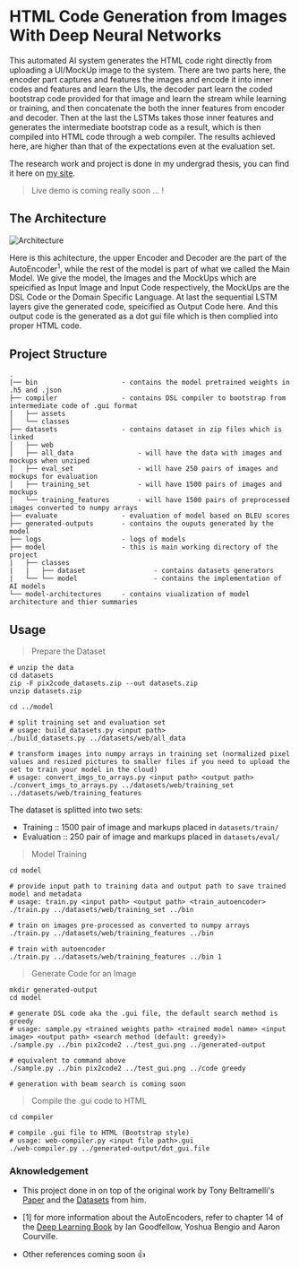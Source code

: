 # HTML Code Generation from Images With Deep Neural Networks

This automated AI system generates the HTML code right directly from uploading a UI/MockUp image to the system. There are two parts here, the encoder part captures and features the images and encode it into inner codes and features and learn the UIs, the decoder part learn the coded bootstrap code provided for that image and learn the stream while learning or training, and then concatenate the both the inner features from encoder and decoder. Then at the last the LSTMs takes those inner features and generates the intermediate bootstrap code as a result, which is then compiled into HTML code through a web compiler. The results achieved here, are higher than that of the expectations even at the evaluation set.

The research work and project is done in my undergrad thesis, you can find it here on [my site](https://taneemishere.github.io/projects/project-one.html).

> Live demo is coming really soon ... !

## The Architecture

![Architecture](https://raw.githubusercontent.com/taneemishere/html-code-generation-from-images-with-deep-neural-networks/main/resources-for-md/My-FYP-Work.png)

Here is this achitecture, the upper Encoder and Decoder are the part of the AutoEncoder<sup>1</sup>, while the rest of the model is part of what we called the Main Model. We give the model, the Images and the MockUps which are speicified as Input Image and Input Code respectively, the MockUps are the DSL Code or the Domain Specific Language. At last the sequential LSTM layers give the generated code, speicified as Output Code here. And this output code is the generated as a dot gui file which is then complied into proper HTML code.

## Project Structure

```
.
|── bin                     - contains the model pretrained weights in .h5 and .json 
├── compiler                - contains DSL compiler to bootstrap from intermediate code of .gui format
│   ├── assets      
│   └── classes
├── datasets                - contains dataset in zip files which is linked
│   ├── web                     
│   ├── all_data                - will have the data with images and mockups when unziped
│   ├── eval_set                - will have 250 pairs of images and mockups for evaluation
│   ├── training_set            - will have 1500 pairs of images and mockups
│   └── training_features       - will have 1500 pairs of preprocessed images converted to numpy arrays
├── evaluate                - evaluation of model based on BLEU scores
├── generated-outputs       - contains the ouputs generated by the model
├── logs                    - logs of models
├── model                   - this is main working directory of the project 
|   ├── classes
|   |   ├── dataset                 - contains datasets generators
|   └── └── model                   - contains the implementation of AI models
└── model-architectures     - contains viualization of model architecture and thier summaries 

```

## Usage

> Prepare the Dataset

```
# unzip the data
cd datasets
zip -F pix2code_datasets.zip --out datasets.zip
unzip datasets.zip

cd ../model

# split training set and evaluation set 
# usage: build_datasets.py <input path> 
./build_datasets.py ../datasets/web/all_data

# transform images into numpy arrays in training set (normalized pixel values and resized pictures to smaller files if you need to upload the set to train your model in the cloud)
# usage: convert_imgs_to_arrays.py <input path> <output path>
./convert_imgs_to_arrays.py ../datasets/web/training_set ../datasets/web/training_features
```

The dataset is splitted into two sets:

- Training :: 1500 pair of image and markups placed in ```datasets/train/```
- Evaluation :: 250 pair of image and markups placed in ```datasets/eval/```

> Model Training

```
cd model

# provide input path to training data and output path to save trained model and metadata
# usage: train.py <input path> <output path> <train_autoencoder>
./train.py ../datasets/web/training_set ../bin

# train on images pre-processed as converted to numpy arrays
./train.py ../datasets/web/training_features ../bin

# train with autoencoder
./train.py ../datasets/web/training_features ../bin 1
```

> Generate Code for an Image

```
mkdir generated-output
cd model

# generate DSL code aka the .gui file, the default search method is greedy
# usage: sample.py <trained weights path> <trained model name> <input image> <output path> <search method (default: greedy)>
./sample.py ../bin pix2code2 ../test_gui.png ../generated-output

# equivalent to command above
./sample.py ../bin pix2code2 ../test_gui.png ../code greedy

# generation with beam search is coming soon
```

> Compile the .gui code to HTML

```
cd compiler

# compile .gui file to HTML (Bootstrap style)
# usage: web-compiler.py <input file path>.gui
./web-compiler.py ../generated-output/dot_gui.file
```

### Aknowledgement

- This project done in on top of the original work by Tony Beltramelli's [Paper](https://arxiv.org/pdf/1705.07962.pdf) and the [Datasets](https://github.com/tonybeltramelli/pix2code/tree/master/datasets) from him.

- [1] for more information about the AutoEncoders, refer to chapter 14 of the [Deep Learning Book](https://www.deeplearningbook.org/contents/autoencoders.html) by Ian Goodfellow, Yoshua Bengio and Aaron Courville.

- Other references coming soon 👍
